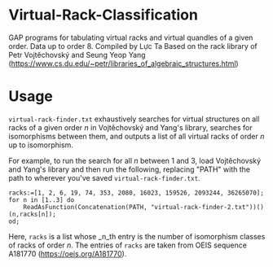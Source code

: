 # Virtual-Rack-Classification
GAP programs for tabulating virtual racks and virtual quandles of a given order. Data up to order 8.
Compiled by Lực Ta
Based on the rack library of Petr Vojtěchovský and Seung Yeop Yang (https://www.cs.du.edu/~petr/libraries_of_algebraic_structures.html)

# Usage
`virtual-rack-finder.txt` exhaustively searches for virtual structures on all racks of a given order _n_ in Vojtěchovský and Yang's library, searches for isomorphisms between them, and outputs a list of all virtual racks of order _n_ up to isomorphism.

For example, to run the search for all _n_ between 1 and 3, load Vojtěchovský and Yang's library and then run the following, replacing "PATH" with the path to wherever you've saved `virtual-rack-finder.txt`.
```
racks:=[1, 2, 6, 19, 74, 353, 2080, 16023, 159526, 2093244, 36265070];
for n in [1..3] do
	ReadAsFunction(Concatenation(PATH, "virtual-rack-finder-2.txt"))()(n,racks[n]);
od;
```
Here, `racks` is a list whose _n_th entry is the number of isomorphism classes of racks of order _n_. The entries of `racks` are taken from OEIS sequence A181770 (https://oeis.org/A181770).
